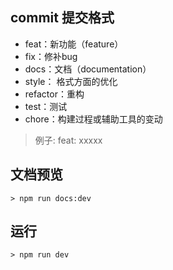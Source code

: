 ## commit 提交格式
+ feat：新功能（feature）
+ fix：修补bug
+ docs：文档（documentation）
+ style： 格式方面的优化
+ refactor：重构
+ test：测试
+ chore：构建过程或辅助工具的变动
> 例子:    feat: xxxxx


## 文档预览
```
> npm run docs:dev
```

## 运行
```
> npm run dev
```
